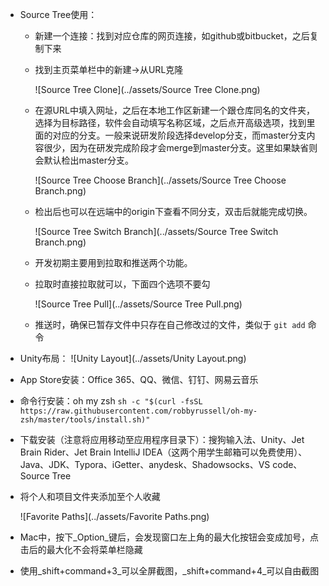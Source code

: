 * Source Tree使用：
  * 新建一个连接：找到对应仓库的网页连接，如github或bitbucket，之后复制下来
  
  * 找到主页菜单栏中的新建->从URL克隆
  
    ![Source Tree Clone](../assets/Source Tree Clone.png)
  
  * 在源URL中填入网址，之后在本地工作区新建一个跟仓库同名的文件夹，选择为目标路径，软件会自动填写名称区域，之后点开高级选项，找到里面的对应的分支。一般来说研发阶段选择develop分支，而master分支内容很少，因为在研发完成阶段才会merge到master分支。这里如果缺省则会默认检出master分支。
  
    ![Source Tree Choose Branch](../assets/Source Tree Choose Branch.png)
  
  * 检出后也可以在远端中的origin下查看不同分支，双击后就能完成切换。
  
    ![Source Tree Switch Branch](../assets/Source Tree Switch Branch.png)
  
  * 开发初期主要用到拉取和推送两个功能。
  
  * 拉取时直接拉取就可以，下面四个选项不要勾
  
    ![Source Tree Pull](../assets/Source Tree Pull.png)
  
  * 推送时，确保已暂存文件中只存在自己修改过的文件，类似于 `git add` 命令
  
* Unity布局：
	![Unity Layout](../assets/Unity Layout.png)
	
* App Store安装：Office 365、QQ、微信、钉钉、网易云音乐

* 命令行安装：oh my zsh `sh -c "$(curl -fsSL https://raw.githubusercontent.com/robbyrussell/oh-my-zsh/master/tools/install.sh)"`

* 下载安装（注意将应用移动至应用程序目录下）：搜狗输入法、Unity、Jet Brain Rider、Jet Brain IntelliJ IDEA（这两个用学生邮箱可以免费使用）、Java、JDK、Typora、iGetter、anydesk、Shadowsocks、VS code、Source Tree

* 将个人和项目文件夹添加至个人收藏

  ![Favorite Paths](../assets/Favorite Paths.png)

* Mac中，按下_Option_键后，会发现窗口左上角的最大化按钮会变成加号，点击后的最大化不会将菜单栏隐藏

* 使用_shift+command+3_可以全屏截图，_shift+command+4_可以自由截图